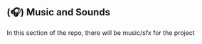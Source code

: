 ## (:headphones:) Music and Sounds

In this section of the repo, there will be music/sfx for the project
